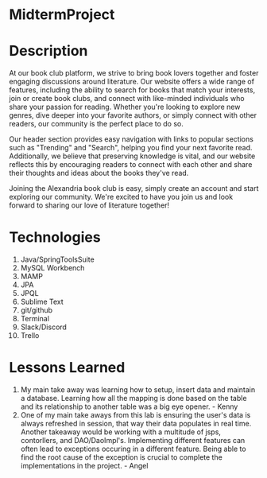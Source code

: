 # MidtermProject

# Description

At our book club platform, we strive to bring book lovers together and foster engaging discussions around literature. Our website offers a wide range of features, including the ability to search for books that match your interests, join or create book clubs, and connect with like-minded individuals who share your passion for reading. Whether you're looking to explore new genres, dive deeper into your favorite authors, or simply connect with other readers, our community is the perfect place to do so.

Our header section provides easy navigation with links to popular sections such as "Trending" and "Search", helping you find your next favorite read. Additionally, we believe that preserving knowledge is vital, and our website reflects this by encouraging readers to connect with each other and share their thoughts and ideas about the books they've read.

Joining the Alexandria book club is easy, simply create an account and start exploring our community. We're excited to have you join us and look forward to sharing our love of literature together!

# Technologies
1. Java/SpringToolsSuite
2. MySQL Workbench
3. MAMP
4. JPA
5. JPQL
6. Sublime Text
7. git/github
8. Terminal
9. Slack/Discord
10. Trello 

# Lessons Learned
1. My main take away was learning how to setup, insert data and maintain a database. Learning how all the mapping is done based on the table and its relationship to another table was a big eye opener. - Kenny
2. One of my main take aways from this lab is ensuring the user's data is always refreshed in session, that way their data populates in real time. Another takeaway would be working with a multitude of jsps, contorllers, and DAO/DaoImpl's. Implementing different features can often lead to exceptions occuring in a different feature. Being able to find the root cause of the exception is crucial to complete the implementations in the project. - Angel
